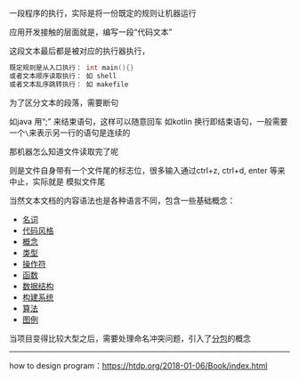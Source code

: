 一段程序的执行，实际是将一份既定的规则让机器运行 

应用开发接触的层面就是，编写一段“代码文本”

这段文本最后都是被对应的执行器执行，

```c
既定规则是从入口执行： int main(){}
或者文本顺序读取执行： 如 shell
或者文本乱序跳转执行： 如 makefile
```

为了区分文本的段落，需要断句

如java 用“;” 来结束语句，这样可以随意回车 
如kotlin 换行即结束语句，一般需要一个`\`来表示另一行的语句是连续的

那机器怎么知道文件读取完了呢  

则是文件自身带有一个文件尾的标志位，很多输入通过ctrl+z, ctrl+d, enter 等来中止，实际就是 模拟文件尾



当然文本文档的内容语法也是各种语言不同，包含一些基础概念：

- [名词](./terms.md)
- [代码风格](./style.md)
- [概念](./concept.md)
- [类型](./type.md)
- [操作符]()
- [函数](./function.md)
- [数据结构](./struct.md)
- [构建系统](./build-system/build-system-index.md)
- [算法](./algorithm.md)
- [图例](./UML.md)

当项目变得比较大型之后，需要处理命名冲突问题，引入了[分包]()的概念



---
how to design program：https://htdp.org/2018-01-06/Book/index.html
